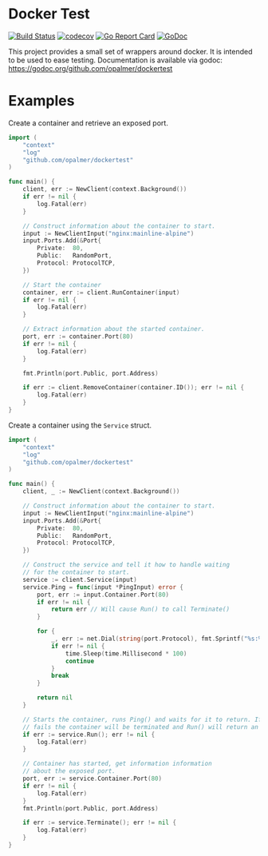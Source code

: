 # Docker Test

[![Build Status](https://travis-ci.org/opalmer/dockertest.svg?branch=master)](https://travis-ci.org/opalmer/dockertest)
[![codecov](https://codecov.io/gh/opalmer/dockertest/branch/master/graph/badge.svg)](https://codecov.io/gh/opalmer/dockertest)
[![Go Report Card](https://goreportcard.com/badge/github.com/opalmer/dockertest)](https://goreportcard.com/report/github.com/opalmer/dockertest)
[![GoDoc](https://godoc.org/github.com/opalmer/dockertest?status.svg)](https://godoc.org/github.com/opalmer/dockertest)

This project provides a small set of wrappers around docker. It is intended
to be used to ease testing. Documentation is available via godoc: 
    https://godoc.org/github.com/opalmer/dockertest

# Examples

Create a container and retrieve an exposed port.

```go
import (
	"context"
	"log"
	"github.com/opalmer/dockertest"
)

func main() {
	client, err := NewClient(context.Background())
	if err != nil {
		log.Fatal(err)
	}

	// Construct information about the container to start.
	input := NewClientInput("nginx:mainline-alpine")
	input.Ports.Add(&Port{
		Private:  80,
		Public:   RandomPort,
		Protocol: ProtocolTCP,
	})

	// Start the container
	container, err := client.RunContainer(input)
	if err != nil {
		log.Fatal(err)
	}

	// Extract information about the started container.
	port, err := container.Port(80)
	if err != nil {
		log.Fatal(err)
	}

	fmt.Println(port.Public, port.Address)

	if err := client.RemoveContainer(container.ID()); err != nil {
		log.Fatal(err)
	}
}
```

Create a container using the `Service` struct.

```go
import (
	"context"
	"log"
	"github.com/opalmer/dockertest"
)

func main() {
	client, _ := NewClient(context.Background())

	// Construct information about the container to start.
	input := NewClientInput("nginx:mainline-alpine")
	input.Ports.Add(&Port{
		Private:  80,
		Public:   RandomPort,
		Protocol: ProtocolTCP,
	})

	// Construct the service and tell it how to handle waiting
	// for the container to start.
	service := client.Service(input)
	service.Ping = func(input *PingInput) error {
		port, err := input.Container.Port(80)
		if err != nil {
			return err // Will cause Run() to call Terminate()
		}

		for {
			_, err := net.Dial(string(port.Protocol), fmt.Sprintf("%s:%d", port.Address, port.Public))
			if err != nil {
				time.Sleep(time.Millisecond * 100)
				continue
			}
			break
		}

		return nil
	}

	// Starts the container, runs Ping() and waits for it to return. If Ping()
	// fails the container will be terminated and Run() will return an error.
	if err := service.Run(); err != nil {
		log.Fatal(err)
	}

	// Container has started, get information information
	// about the exposed port.
	port, err := service.Container.Port(80)
	if err != nil {
		log.Fatal(err)
	}
	fmt.Println(port.Public, port.Address)

	if err := service.Terminate(); err != nil {
		log.Fatal(err)
	}
}
```
